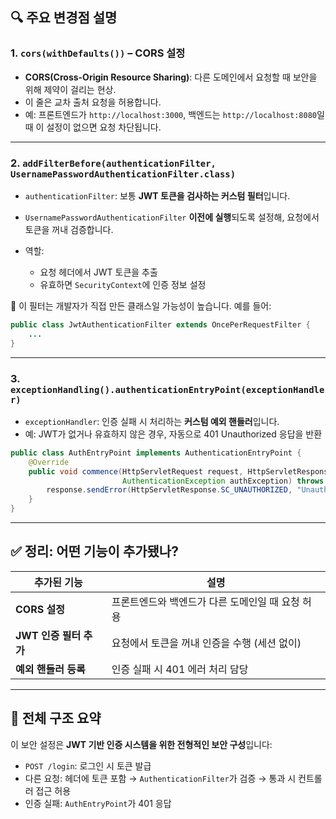 
## 🔍 주요 변경점 설명

### 1. `cors(withDefaults())` – **CORS 설정**

* **CORS(Cross-Origin Resource Sharing)**: 다른 도메인에서 요청할 때 보안을 위해 제약이 걸리는 현상.
* 이 줄은 교차 출처 요청을 허용합니다.
* 예: 프론트엔드가 `http://localhost:3000`, 백엔드는 `http://localhost:8080`일 때 이 설정이 없으면 요청 차단됩니다.

---

### 2. `addFilterBefore(authenticationFilter, UsernamePasswordAuthenticationFilter.class)`

* `authenticationFilter`: 보통 **JWT 토큰을 검사하는 커스텀 필터**입니다.
* `UsernamePasswordAuthenticationFilter` **이전에 실행**되도록 설정해, 요청에서 토큰을 꺼내 검증합니다.
* 역할:

    * 요청 헤더에서 JWT 토큰을 추출
    * 유효하면 `SecurityContext`에 인증 정보 설정

🔧 이 필터는 개발자가 직접 만든 클래스일 가능성이 높습니다. 예를 들어:

```java
public class JwtAuthenticationFilter extends OncePerRequestFilter {
    ...
}
```

---

### 3. `exceptionHandling().authenticationEntryPoint(exceptionHandler)`

* `exceptionHandler`: 인증 실패 시 처리하는 **커스텀 예외 핸들러**입니다.
* 예: JWT가 없거나 유효하지 않은 경우, 자동으로 401 Unauthorized 응답을 반환

```java
public class AuthEntryPoint implements AuthenticationEntryPoint {
    @Override
    public void commence(HttpServletRequest request, HttpServletResponse response,
                         AuthenticationException authException) throws IOException {
        response.sendError(HttpServletResponse.SC_UNAUTHORIZED, "Unauthorized");
    }
}
```

---

## ✅ 정리: 어떤 기능이 추가됐나?

| 추가된 기능           | 설명                          |
| ---------------- | --------------------------- |
| **CORS 설정**      | 프론트엔드와 백엔드가 다른 도메인일 때 요청 허용 |
| **JWT 인증 필터 추가** | 요청에서 토큰을 꺼내 인증을 수행 (세션 없이)  |
| **예외 핸들러 등록**    | 인증 실패 시 401 에러 처리 담당        |

---

## 🔐 전체 구조 요약

이 보안 설정은 **JWT 기반 인증 시스템을 위한 전형적인 보안 구성**입니다:

* `POST /login`: 로그인 시 토큰 발급
* 다른 요청: 헤더에 토큰 포함 → `AuthenticationFilter`가 검증 → 통과 시 컨트롤러 접근 허용
* 인증 실패: `AuthEntryPoint`가 401 응답

